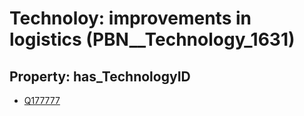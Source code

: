 # Technoloy: __improvements in logistics__ (PBN__Technology_1631)

## Property: has_TechnologyID

* [Q177777](Q177777)

